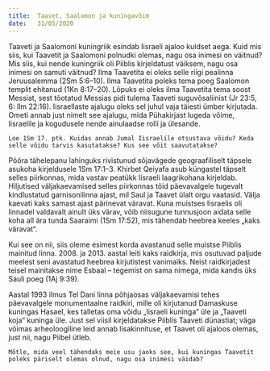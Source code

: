 ```yaml
---
title:  Taavet, Saalomon ja kuningavõim
date:   31/05/2020
---
```


Taaveti ja Saalomoni kuningriik esindab Iisraeli ajaloo kuldset aega. Kuid mis siis, kui Taavetit ja Saalomoni polnudki olemas, nagu osa inimesi on väitnud? Mis siis, kui nende kuningriik oli Piiblis kirjeldatust väiksem, nagu osa inimesi on samuti väitnud? Ilma Taavetita ei oleks selle riigi pealinna Jeruusalemma (2Sm 5:6–10). Ilma Taavetita poleks tema poeg Saalomon templit ehitanud (1Kn 8:17–20). Lõpuks ei oleks ilma Taavetita tema soost Messiat, sest tõotatud Messias pidi tulema Taaveti suguvõsaliinist (Jr 23:5, 6: Ilm 22:16). Iisraellaste ajalugu oleks sel juhul vaja täiesti ümber kirjutada. Ometi annab just nimelt see ajalugu, mida Pühakirjast lugeda võime, Iisraelile ja kogudusele nende ainulaadse rolli ja ülesande.

`Loe 1Sm 17. ptk. Kuidas annab Jumal Iisraelile otsustava võidu? Keda selle võidu tarvis kasutatakse? Kus see võit saavutatakse?`

Pööra tähelepanu lahinguks rivistunud sõjavägede geograafiliselt täpsele asukoha kirjeldusele 1Sm 17:1–3. Khirbet Qeiyafa asub küngastel täpselt selles piirkonnas, mida vastav peatükk Iisraeli laagrikohana kirjeldab. Hiljutised väljakaevamised selles piirkonnas tõid päevavalgele tugevalt kindlustatud garnisonilinna ajast, mil Saul ja Taavet ülalt orgu vaatasid. Välja kaevati kaks samast ajast pärinevat väravat. Kuna muistses Iisraelis oli linnadel valdavalt ainult üks värav, võib niisugune tunnusjoon aidata selle koha all ära tunda Saaraimi (1Sm 17:52), mis tähendab heebrea keeles „kaks väravat“.

Kui see on nii, siis oleme esimest korda avastanud selle muistse Piiblis mainitud linna. 2008. ja 2013. aastal leiti kaks raidkirja, mis osutuvad paljude meelest seni avastatud heebrea kirjutistest vanimaiks. Neist raidkirjadest teisel mainitakse nime Esbaal – tegemist on sama nimega, mida kandis üks Sauli poeg (1Aj 9:39).

Aastal 1993 ilmus Tel Dani linna põhjaosas väljakaevamisi tehes päevavalgele monumentaalne raidkiri, mille oli kirjutanud Damaskuse kuningas Hasael, kes talletas oma võidu „Iisraeli kuninga“ üle ja „Taaveti koja“ kuninga üle. Just sel viisil kirjeldatakse Piiblis Taaveti dünastiat; väga võimas arheoloogiline leid annab lisakinnituse, et Taavet oli ajaloos olemas, just nii, nagu Piibel ütleb.

`Mõtle, mida veel tähendaks meie usu jaoks see, kui kuningas Taavetit poleks päriselt olemas olnud, nagu osa inimesi väidab?`
